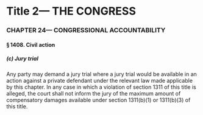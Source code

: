 
# Title 2— THE CONGRESS
### CHAPTER 24— CONGRESSIONAL ACCOUNTABILITY
#### § 1408. Civil action
##### (c) Jury trial

Any party may demand a jury trial where a jury trial would be available in an action against a private defendant under the relevant law made applicable by this chapter. In any case in which a violation of section 1311 of this title is alleged, the court shall not inform the jury of the maximum amount of compensatory damages available under section 1311(b)(1) or 1311(b)(3) of this title.
